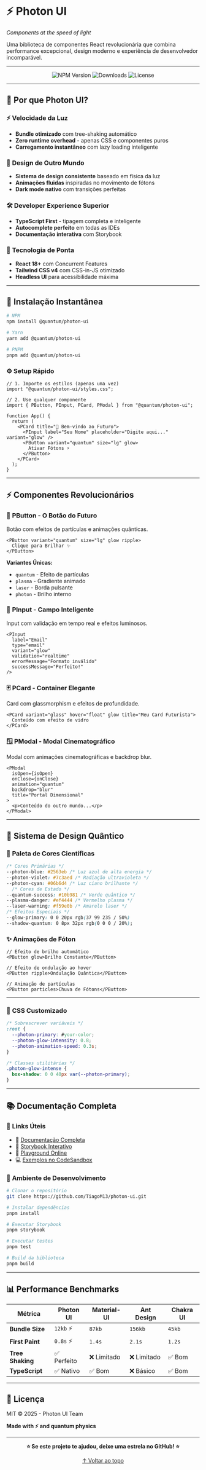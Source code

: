 # ⚡ Photon UI

_Components at the speed of light_

Uma biblioteca de componentes React revolucionária que combina performance excepcional, design moderno e experiência de desenvolvedor incomparável.

---

<p align="center">
  <img src="https://img.shields.io/npm/v/photon-ui?style=for-the-badge&color=6366f1" alt="NPM Version" />
  <img src="https://img.shields.io/npm/dm/photon-ui?style=for-the-badge&color=10b981" alt="Downloads" />
  <!-- <img src="https://img.shields.io/bundlephobia/minzip/photon-ui?style=for-the-badge&color=f59e0b" alt="Bundle Size" /> -->
  <img src="https://img.shields.io/github/license/TiagoM13/photon-ui?style=for-the-badge&color=ec4899" alt="License" />
</p>

---

## 🌟 Por que Photon UI?

### ⚡ **Velocidade da Luz**

- **Bundle otimizado** com tree-shaking automático
- **Zero runtime overhead** - apenas CSS e componentes puros
- **Carregamento instantâneo** com lazy loading inteligente

### 🎨 **Design de Outro Mundo**

- **Sistema de design consistente** baseado em física da luz
- **Animações fluidas** inspiradas no movimento de fótons
- **Dark mode nativo** com transições perfeitas

### 🛠️ **Developer Experience Superior**

- **TypeScript First** - tipagem completa e inteligente
- **Autocomplete perfeito** em todas as IDEs
- **Documentação interativa** com Storybook

### 🔬 **Tecnologia de Ponta**

- **React 18+** com Concurrent Features
- **Tailwind CSS v4** com CSS-in-JS otimizado
- **Headless UI** para acessibilidade máxima

---

## 🚀 Instalação Instantânea

```bash
# NPM
npm install @quantum/photon-ui

# Yarn
yarn add @quantum/photon-ui

# PNPM
pnpm add @quantum/photon-ui
```

### ⚙️ Setup Rápido

```tsx
// 1. Importe os estilos (apenas uma vez)
import "@quantum/photon-ui/styles.css";

// 2. Use qualquer componente
import { PButton, PInput, PCard, PModal } from "@quantum/photon-ui";

function App() {
  return (
    <PCard title="🚀 Bem-vindo ao Futuro">
      <PInput label="Seu Nome" placeholder="Digite aqui..." variant="glow" />
      <PButton variant="quantum" size="lg" glow>
        Ativar Fótons ⚡
      </PButton>
    </PCard>
  );
}
```

---

## ⚡ Componentes Revolucionários

### 🔘 **PButton** - O Botão do Futuro

Botão com efeitos de partículas e animações quânticas.

```tsx
<PButton variant="quantum" size="lg" glow ripple>
  Clique para Brilhar ✨
</PButton>
```

**Variantes Únicas:**

- `quantum` - Efeito de partículas
- `plasma` - Gradiente animado
- `laser` - Borda pulsante
- `photon` - Brilho interno

### 📝 **PInput** - Campo Inteligente

Input com validação em tempo real e efeitos luminosos.

```tsx
<PInput
  label="Email"
  type="email"
  variant="glow"
  validation="realtime"
  errorMessage="Formato inválido"
  successMessage="Perfeito!"
/>
```

### 🃏 **PCard** - Container Elegante

Card com glassmorphism e efeitos de profundidade.

```tsx
<PCard variant="glass" hover="float" glow title="Meu Card Futurista">
  Conteúdo com efeito de vidro
</PCard>
```

### 🪟 **PModal** - Modal Cinematográfico

Modal com animações cinematográficas e backdrop blur.

```tsx
<PModal
  isOpen={isOpen}
  onClose={onClose}
  animation="quantum"
  backdrop="blur"
  title="Portal Dimensional"
>
  <p>Conteúdo do outro mundo...</p>
</PModal>
```

---

## 🎨 Sistema de Design Quântico

### 🌈 **Paleta de Cores Científicas**

```css
/* Cores Primárias */
--photon-blue: #2563eb /* Luz azul de alta energia */ 
--photon-violet: #7c3aed /* Radiação ultravioleta */ 
--photon-cyan: #06b6d4 /* Luz ciano brilhante */
  /* Cores de Estado */ 
--quantum-success: #10b981 /* Verde quântico */
--plasma-danger: #ef4444 /* Vermelho plasma */ 
--laser-warning: #f59e0b /* Amarelo laser */ 
/* Efeitos Especiais */ 
--glow-primary: 0 0 20px rgb(37 99 235 / 50%) 
--shadow-quantum: 0 8px 32px rgb(0 0 0 / 20%);
```

### ✨ **Animações de Fóton**

```tsx
// Efeito de brilho automático
<PButton glow>Brilho Constante</PButton>

// Efeito de ondulação ao hover
<PButton ripple>Ondulação Quântica</PButton>

// Animação de partículas
<PButton particles>Chuva de Fótons</PButton>
```

---

<!--
## 🔧 Customização Avançada

### 🎛️ **Tema Personalizado**

```tsx
import { PhotonProvider, createPhotonTheme } from "@quantum/photon-ui";

const meuTema = createPhotonTheme({
  colors: {
    primary: "#your-brand-color",
    quantum: "#custom-quantum-color",
  },
  animations: {
    speed: "fast", // slow | normal | fast | lightspeed
    particles: true,
  },
  effects: {
    glow: "intense", // subtle | normal | intense
    blur: "strong",
  },
});

function App() {
  return (
    <PhotonProvider theme={meuTema}>
      <MinhaAplicacao />
    </PhotonProvider>
  );
}
``` -->

### 🎨 **CSS Customizado**

```css
/* Sobrescrever variáveis */
:root {
  --photon-primary: #your-color;
  --photon-glow-intensity: 0.8;
  --photon-animation-speed: 0.3s;
}

/* Classes utilitárias */
.photon-glow-intense {
  box-shadow: 0 0 40px var(--photon-primary);
}
```

---

## 📚 Documentação Completa

### 🎯 **Links Úteis**

- 📖 [Documentação Completa](https://photon-ui-docs.vercel.app)
- 🎨 [Storybook Interativo](https://photon-ui-storybook.vercel.app)
- 🚀 [Playground Online](https://photon-ui-playground.vercel.app)
- 💻 [Exemplos no CodeSandbox](https://codesandbox.io/s/photon-ui-examples)

### 🧪 **Ambiente de Desenvolvimento**

```bash
# Clonar o repositório
git clone https://github.com/TiagoM13/photon-ui.git

# Instalar dependências
pnpm install

# Executar Storybook
pnpm storybook

# Executar testes
pnpm test

# Build da biblioteca
pnpm build
```

---

## 📊 Performance Benchmarks

| Métrica          | Photon UI   | Material-UI | Ant Design  | Chakra UI |
| ---------------- | ----------- | ----------- | ----------- | --------- |
| **Bundle Size**  | `12kb` ⚡   | `87kb`      | `156kb`     | `45kb`    |
| **First Paint**  | `0.8s` ⚡   | `1.4s`      | `2.1s`      | `1.2s`    |
| **Tree Shaking** | ✅ Perfeito | ❌ Limitado | ❌ Limitado | ✅ Bom    |
| **TypeScript**   | ✅ Nativo   | ✅ Bom      | ❌ Básico   | ✅ Bom    |

---

## 📄 Licença

MIT © 2025 - Photon UI Team

**Made with ⚡ and quantum physics**

---

<p align="center">
  <strong>⭐ Se este projeto te ajudou, deixe uma estrela no GitHub! ⭐</strong>
</p>

<p align="center">
  <a href="#top">↑ Voltar ao topo</a>
</p>

